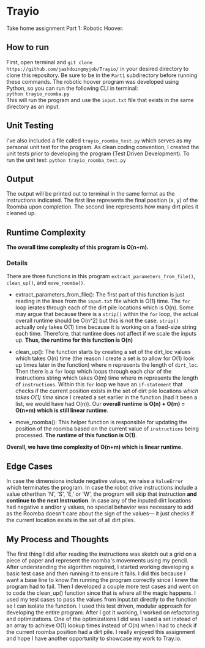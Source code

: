 # Trayio
Take home assignment Part 1: Robotic Hoover. 

## How to run
First, open terminal and ```git clone https://github.com/jashdoingmyjob/Trayio/``` in your desired directory to clone this repository. Be sure to be in the `Part1` subdirectory before running these commands. The robotic hoover program was developed using Python, so you can run the following CLI in terminal:                          						
	```
	python trayio_roomba.py
	```										
This will run the program and use the `input.txt` file that exists in the same directory as an input. 

## Unit Testing
I've also included a file called `trayio_roomba_test.py` which serves as my personal unit test for the program. As clean coding convention, I created the unit tests prior to developing the program (Test Driven Development). To run the unit test:                                                                                  ```
       python trayio_roomba_test.py
       ```

## Output
The output will be printed out to terminal in the same format as the instructions indicated. The first line represents the final position (x, y) of the Roomba upon completion. The second line represents how many dirt piles it cleaned up. 


## Runtime Complexity
**The overall time complexity of this program is O(n+m).** 
### Details ###
There are three functions in this program `extract_parameters_from_file()`, `clean_up()`, and `move_roomba()`. 
   - extract_parameters_from_file(): The first part of this function is just reading in the lines from the `input.txt` file which is O(1) time. The `for` loop ierates through each of the dirt pile locations which is O(n). Some may argue that because there is a `strip()` within the `for` loop, the actual overall runtime should be O(n^2) but this is not the case. `strip()` actually only takes O(1) time because it is working on a fixed-size string each time. Therefore, that runtime does not affect if we scale the inputs up. **Thus, the runtime for this function is O(n)**
   
   - clean_up(): The function starts by creating a set of the dirt_loc values which takes O(n) time (the reason I create a set is to allow for O(1) look up times later in the function) where n represents the length of `dirt_loc`. Then there is a `for` loop which loops through each char of the instructions string which takes O(m) time where m represents the length of `instructions`. Within this `for` loop we have an `if-statement` that checks if the current position exists in the set of dirt pile locations *which takes O(1) time* since I created a set earlier in the function (had it been a list, we would have had O(n)). Our **overall runtime is O(n) + O(m) = O(n+m) which is still linear runtime**. 
   
   - move_roomba(): This helper function is responsible for updating the position of the roomba based on the current value of `instructions` being processed. **The runtime of this function is O(1)**. 

**Overall, we have time complexity of O(n+m) which is linear runtime.**

## Edge Cases ##
In case the dimensions include negative values, we raise a `ValueError` which terminates the program. In case the robot drive instructions include a value otherthan 'N', 'S', 'E,' or 'W', the program will skip that instruction **and continue to the next instruction**. In case any of the inputed dirt locations had negative x and/or y values, no special behavior was necessary to add as the Roomba doesn't care about the sign of the values— it just checks if the current location exists in the set of all dirt piles. 

## My Process and Thoughts ##
The first thing I did after reading the instructions was sketch out a grid on a piece of paper and represent the roomba's movements using my pencil. After understanding the algorithm required, I started working developing a basic test case and then running it to ensure it fails. I did this because I want a base line to know I'm running the program correctly since I knew the program had to fail. Then I developed a couple more test cases and went on to code the clean_up() function since that is where all the magic happens. I used my test cases to pass the values from input.txt directly to the function so I can isolate the function. I used this test driven, modular approach for developing the entire program. After I got it working, I worked on refactoring and optimizations. One of the optimizations I did was I used a set instead of an array to achieve O(1) lookup times instead of O(n) when I had to check if the current roomba position had a dirt pile. I really enjoyed this assignment and hope I have another opportunity to showcase my work to Tray.io. 
